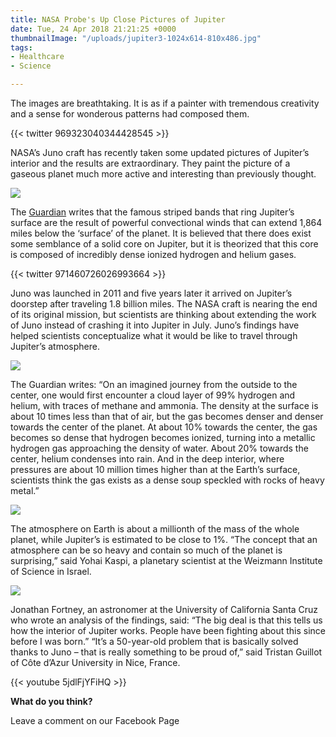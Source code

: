 ```yaml
---
title: NASA Probe's Up Close Pictures of Jupiter
date: Tue, 24 Apr 2018 21:21:25 +0000
thumbnailImage: "/uploads/jupiter3-1024x614-810x486.jpg"
tags:
- Healthcare
- Science

---
```

The images are breathtaking. It is as if a painter with tremendous creativity and a sense for wonderous patterns had composed them. 

{{< twitter 969323040344428545 >}}

NASA’s Juno craft has recently taken some updated pictures of Jupiter’s interior and the results are extraordinary. They paint the picture of a gaseous planet much more active and interesting than previously thought. 

[![](http://newsattorneys.staging.wpengine.com/wp-content/uploads/2018/04/junojupiter.jpg)](http://newsattorneys.staging.wpengine.com/wp-content/uploads/2018/04/junojupiter.jpg) 

The [Guardian](https://www.theguardian.com/science/2018/mar/07/nasa-spacecraft-reveals-jupiters-interior-in-unprecedented-detail) writes that the famous striped bands that ring Jupiter’s surface are the result of powerful convectional winds that can extend 1,864 miles below the ‘surface’ of the planet. It is believed that there does exist some semblance of a solid core on Jupiter, but it is theorized that this core is composed of incredibly dense ionized hydrogen and helium gases. 

{{< twitter 971460726026993664 >}}

Juno was launched in 2011 and five years later it arrived on Jupiter’s doorstep after traveling 1.8 billion miles. The NASA craft is nearing the end of its original mission, but scientists are thinking about extending the work of Juno instead of crashing it into Jupiter in July. Juno’s findings have helped scientists conceptualize what it would be like to travel through Jupiter’s atmosphere. 

[![](http://newsattorneys.staging.wpengine.com/wp-content/uploads/2018/04/Juno-640x353.jpg)](http://newsattorneys.staging.wpengine.com/wp-content/uploads/2018/04/Juno-640x353.jpg) 

The Guardian writes: “On an imagined journey from the outside to the center, one would first encounter a cloud layer of 99% hydrogen and helium, with traces of methane and ammonia. The density at the surface is about 10 times less than that of air, but the gas becomes denser and denser towards the center of the planet. At about 10% towards the center, the gas becomes so dense that hydrogen becomes ionized, turning into a metallic hydrogen gas approaching the density of water. About 20% towards the center, helium condenses into rain. And in the deep interior, where pressures are about 10 million times higher than at the Earth’s surface, scientists think the gas exists as a dense soup speckled with rocks of heavy metal.” 

[![](http://newsattorneys.staging.wpengine.com/wp-content/uploads/2018/04/jupiter2-1024x1024.jpg)](http://newsattorneys.staging.wpengine.com/wp-content/uploads/2018/04/jupiter2.jpg) 

The atmosphere on Earth is about a millionth of the mass of the whole planet, while Jupiter’s is estimated to be close to 1%. “The concept that an atmosphere can be so heavy and contain so much of the planet is surprising,” said Yohai Kaspi, a planetary scientist at the Weizmann Institute of Science in Israel. 

[![](http://newsattorneys.staging.wpengine.com/wp-content/uploads/2018/04/jupiter3-1024x614.jpg)](http://newsattorneys.staging.wpengine.com/wp-content/uploads/2018/04/jupiter3.jpg) 

Jonathan Fortney, an astronomer at the University of California Santa Cruz who wrote an analysis of the findings, said: “The big deal is that this tells us how the interior of Jupiter works. People have been fighting about this since before I was born.” “It’s a 50-year-old problem that is basically solved thanks to Juno – that is really something to be proud of,” said Tristan Guillot of Côte d’Azur University in Nice, France. 

{{< youtube 5jdlFjYFiHQ >}}

**What do you think?**

Leave a comment on our Facebook Page